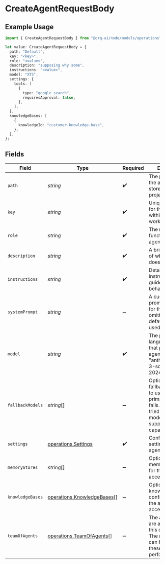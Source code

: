 # CreateAgentRequestBody

## Example Usage

```typescript
import { CreateAgentRequestBody } from "@orq-ai/node/models/operations";

let value: CreateAgentRequestBody = {
  path: "Default",
  key: "<key>",
  role: "<value>",
  description: "supposing why some",
  instructions: "<value>",
  model: "XTS",
  settings: {
    tools: [
      {
        type: "google_search",
        requiresApproval: false,
      },
    ],
  },
  knowledgeBases: [
    {
      knowledgeId: "customer-knowledge-base",
    },
  ],
};
```

## Fields

| Field                                                                                                                                                   | Type                                                                                                                                                    | Required                                                                                                                                                | Description                                                                                                                                             | Example                                                                                                                                                 |
| ------------------------------------------------------------------------------------------------------------------------------------------------------- | ------------------------------------------------------------------------------------------------------------------------------------------------------- | ------------------------------------------------------------------------------------------------------------------------------------------------------- | ------------------------------------------------------------------------------------------------------------------------------------------------------- | ------------------------------------------------------------------------------------------------------------------------------------------------------- |
| `path`                                                                                                                                                  | *string*                                                                                                                                                | :heavy_check_mark:                                                                                                                                      | The path where the agent will be stored in the project structure                                                                                        | Default                                                                                                                                                 |
| `key`                                                                                                                                                   | *string*                                                                                                                                                | :heavy_check_mark:                                                                                                                                      | Unique identifier for the agent within the workspace                                                                                                    |                                                                                                                                                         |
| `role`                                                                                                                                                  | *string*                                                                                                                                                | :heavy_check_mark:                                                                                                                                      | The role or function of the agent                                                                                                                       |                                                                                                                                                         |
| `description`                                                                                                                                           | *string*                                                                                                                                                | :heavy_check_mark:                                                                                                                                      | A brief description of what the agent does                                                                                                              |                                                                                                                                                         |
| `instructions`                                                                                                                                          | *string*                                                                                                                                                | :heavy_check_mark:                                                                                                                                      | Detailed instructions that guide the agent's behavior                                                                                                   |                                                                                                                                                         |
| `systemPrompt`                                                                                                                                          | *string*                                                                                                                                                | :heavy_minus_sign:                                                                                                                                      | A custom system prompt template for the agent. If omitted, the default template is used.                                                                |                                                                                                                                                         |
| `model`                                                                                                                                                 | *string*                                                                                                                                                | :heavy_check_mark:                                                                                                                                      | The primary language model that powers the agent (e.g., "anthropic/claude-3-sonnet-20240229")                                                           |                                                                                                                                                         |
| `fallbackModels`                                                                                                                                        | *string*[]                                                                                                                                              | :heavy_minus_sign:                                                                                                                                      | Optional array of fallback model IDs to use when the primary model fails. Models are tried in order. All models must support tool calling capabilities. |                                                                                                                                                         |
| `settings`                                                                                                                                              | [operations.Settings](../../models/operations/settings.md)                                                                                              | :heavy_check_mark:                                                                                                                                      | Configuration settings for the agent's behavior                                                                                                         |                                                                                                                                                         |
| `memoryStores`                                                                                                                                          | *string*[]                                                                                                                                              | :heavy_minus_sign:                                                                                                                                      | Optional array of memory store keys for the agent to access                                                                                             |                                                                                                                                                         |
| `knowledgeBases`                                                                                                                                        | [operations.KnowledgeBases](../../models/operations/knowledgebases.md)[]                                                                                | :heavy_minus_sign:                                                                                                                                      | Optional array of knowledge base configurations for the agent to access                                                                                 |                                                                                                                                                         |
| `teamOfAgents`                                                                                                                                          | [operations.TeamOfAgents](../../models/operations/teamofagents.md)[]                                                                                    | :heavy_minus_sign:                                                                                                                                      | The agents that are accessible to this orchestrator. The main agent can hand off to these agents to perform tasks.                                      |                                                                                                                                                         |
